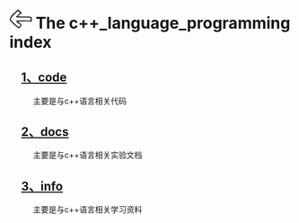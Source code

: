 # [<img style="width:40px;transform:rotate(180deg);" src="../assets/image/back.jpg"/>](../index.md) The c++_language_programming index

## &emsp;[1、code](code/index.md)

&emsp;&emsp;&emsp;主要是与c++语言相关代码

## &emsp;[2、docs](docs/index.md)

&emsp;&emsp;&emsp;主要是与c++语言相关实验文档

## &emsp;[3、info](info/index.md)

&emsp;&emsp;&emsp;主要是与c++语言相关学习资料
